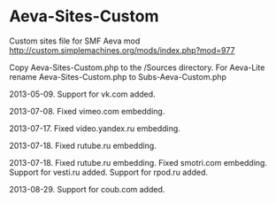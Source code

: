 Aeva-Sites-Custom
=================
Custom sites file for SMF Aeva mod http://custom.simplemachines.org/mods/index.php?mod=977

Copy Aeva-Sites-Custom.php to the /Sources directory.
For Aeva-Lite rename Aeva-Sites-Custom.php to Subs-Aeva-Custom.php

2013-05-09. Support for vk.com added.

2013-07-08. Fixed vimeo.com embedding.

2013-07-17. Fixed video.yandex.ru embedding.

2013-07-18. Fixed rutube.ru embedding.

2013-07-18. Fixed rutube.ru embedding. Fixed smotri.com embedding. Support for vesti.ru added. Support for rpod.ru added.

2013-08-29. Support for coub.com added.

